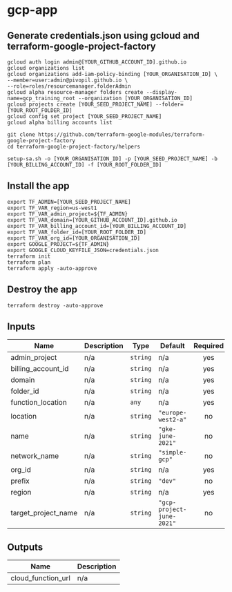 # gcp-app
## Generate credentials.json using gcloud and terraform-google-project-factory
```shell script
gcloud auth login admin@[YOUR_GITHUB_ACCOUNT_ID].github.io
gcloud organizations list
gcloud organizations add-iam-policy-binding [YOUR_ORGANISATION_ID] \
--member=user:admin@pivopil.github.io \
--role=roles/resourcemanager.folderAdmin
gcloud alpha resource-manager folders create --display-name=gcp_training_root --organization [YOUR_ORGANISATION_ID]
gcloud projects create [YOUR_SEED_PROJECT_NAME] --folder=[YOUR_ROOT_FOLDER_ID]
gcloud config set project [YOUR_SEED_PROJECT_NAME]
gcloud alpha billing accounts list

git clone https://github.com/terraform-google-modules/terraform-google-project-factory
cd terraform-google-project-factory/helpers

setup-sa.sh -o [YOUR_ORGANISATION_ID] -p [YOUR_SEED_PROJECT_NAME] -b [YOUR_BILLING_ACCOUNT_ID] -f [YOUR_ROOT_FOLDER_ID]
```

## Install the app
```shell script
export TF_ADMIN=[YOUR_SEED_PROJECT_NAME]
export TF_VAR_region=us-west1
export TF_VAR_admin_project=${TF_ADMIN}
export TF_VAR_domain=[YOUR_GITHUB_ACCOUNT_ID].github.io
export TF_VAR_billing_account_id=[YOUR_BILLING_ACCOUNT_ID]
export TF_VAR_folder_id=[YOUR_ROOT_FOLDER_ID]
export TF_VAR_org_id=[YOUR_ORGANISATION_ID]
export GOOGLE_PROJECT=${TF_ADMIN}
export GOOGLE_CLOUD_KEYFILE_JSON=credentials.json
terraform init
terraform plan
terraform apply -auto-approve
```

##  Destroy the app
```shell script
terraform destroy -auto-approve
```

<!-- BEGINNING OF PRE-COMMIT-TERRAFORM DOCS HOOK -->
## Inputs

| Name | Description | Type | Default | Required |
|------|-------------|------|---------|:--------:|
| admin\_project | n/a | `string` | n/a | yes |
| billing\_account\_id | n/a | `string` | n/a | yes |
| domain | n/a | `string` | n/a | yes |
| folder\_id | n/a | `string` | n/a | yes |
| function\_location | n/a | `any` | n/a | yes |
| location | n/a | `string` | `"europe-west2-a"` | no |
| name | n/a | `string` | `"gke-june-2021"` | no |
| network\_name | n/a | `string` | `"simple-gcp"` | no |
| org\_id | n/a | `string` | n/a | yes |
| prefix | n/a | `string` | `"dev"` | no |
| region | n/a | `string` | n/a | yes |
| target\_project\_name | n/a | `string` | `"gcp-project-june-2021"` | no |

## Outputs

| Name | Description |
|------|-------------|
| cloud\_function\_url | n/a |

<!-- END OF PRE-COMMIT-TERRAFORM DOCS HOOK -->
